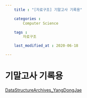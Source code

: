 ```yaml
---
    title : "[자료구조] 기말고사 기록용"

    categories : 
        Computer Science    

    tags :
        자료구조

    last_modified_at : 2020-06-18

---
```

# 기말고사 기록용
[DataStructureArchives_YangDongJae](https://drive.google.com/file/d/1k83kra-WLzStGeniQDcNE6AGXQqLjel-/view?usp=sharing)
